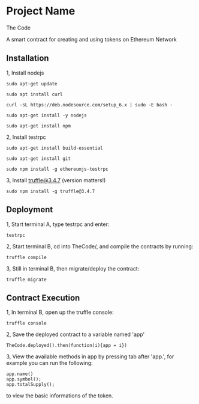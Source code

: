 # Project Name

The Code 
		
A smart contract for creating and using tokens on Ethereum Network

## Installation

1, Install nodejs

```
sudo apt-get update

sudo apt install curl

curl -sL https://deb.nodesource.com/setup_6.x | sudo -E bash -

sudo apt-get install -y nodejs

sudo apt-get install npm
``` 

2, Install testrpc 

```
sudo apt-get install build-essential

sudo apt-get install git

sudo npm install -g ethereumjs-testrpc
```

3, Install truffle@3.4.7  (version matters!)

```
sudo npm install -g truffle@3.4.7
```

## Deployment 

1, Start terminal A, type testrpc and enter:

```
testrpc
```

2, Start terminal B, cd into TheCode/, and compile the contracts by running:

```
truffle compile
``` 

3, Still in terminal B, then migrate/deploy the contract:

```
truffle migrate
```

## Contract Execution

1, In terminal B, open up the truffle console:

```
truffle console
```

2, Save the deployed contract to a variable named 'app' 

```
TheCode.deployed().then(function(i){app = i})
```

3, View the available methods in app by pressing tab after 'app.', for example you can run the following:

```
app.name()
app.symbol();
app.totalSupply();
```
to view the basic informations of the token.  
